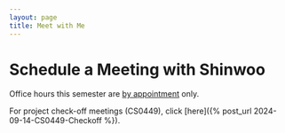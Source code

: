 ```yaml
---
layout: page
title: Meet with Me
---
```


# Schedule a Meeting with Shinwoo

Office hours this semester are [by appointment](mailto:{{site.email}}?subject=Office%20Hours%20Appointment) only. 

For project check-off meetings (CS0449), click [here]({% post_url 2024-09-14-CS0449-Checkoff %}).